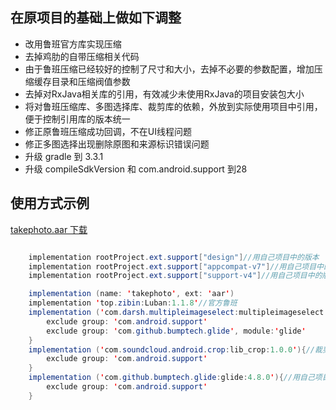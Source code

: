 ## 在原项目的基础上做如下调整
- 改用鲁班官方库实现压缩
- 去掉鸡肋的自带压缩相关代码
- 由于鲁班压缩已经较好的控制了尺寸和大小，去掉不必要的参数配置，增加压缩缓存目录和压缩阀值参数
- 去掉对RxJava相关库的引用，有效减少未使用RxJava的项目安装包大小
- 将对鲁班压缩库、多图选择库、裁剪库的依赖，外放到实际使用项目中引用，便于控制引用库的版本统一
- 修正原鲁班压缩成功回调，不在UI线程问题
- 修正多图选择出现删除原图和来源标识错误问题
- 升级 gradle 到 3.3.1
- 升级 compileSdkVersion 和 com.android.support 到28
## 使用方式示例
[takephoto.aar 下载](./takephoto_library/aar/takephoto.aar)

```java

    implementation rootProject.ext.support["design"]//用自己项目中的版本
    implementation rootProject.ext.support["appcompat-v7"]//用自己项目中的版本
    implementation rootProject.ext.support["support-v4"]//用自己项目中的版本

	implementation (name: 'takephoto', ext: 'aar')
    implementation 'top.zibin:Luban:1.1.8'//官方鲁班
    implementation ('com.darsh.multipleimageselect:multipleimageselect:1.0.5'){//多图选择库
        exclude group: 'com.android.support'
        exclude group: 'com.github.bumptech.glide', module:'glide'
    }
	implementation ('com.soundcloud.android.crop:lib_crop:1.0.0'){//裁剪库
        exclude group: 'com.android.support'
    }
    implementation ('com.github.bumptech.glide:glide:4.8.0'){//用自己项目中的版本
        exclude group: 'com.android.support'
    }
```

